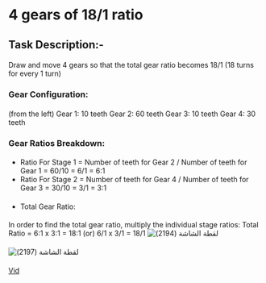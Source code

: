 # 4 gears of 18/1 ratio
#### 
## Task Description:-
####
Draw and move 4 gears so that the total gear ratio becomes 18/1 (18 turns for every 1 turn)
#### 
### Gear Configuration:
#### 
(from the left)
Gear 1: 10 teeth
Gear 2: 60 teeth
Gear 3: 10 teeth
Gear 4: 30 teeth
#### 
### Gear Ratios Breakdown:
#### 
- Ratio For Stage 1 = Number of teeth for Gear 2 / Number of teeth for Gear 1 = 60/10 = 6/1 = 6:1
- Ratio For Stage 2 = Number of teeth for Gear 4 / Number of teeth for Gear 3 = 30/10 = 3/1 = 3:1
####
- Total Gear Ratio:
####
In order to find the total gear ratio, multiply the individual stage ratios:
Total Ratio = 6:1 x 3:1 = 18:1 (or) 6/1 x 3/1 = 18/1
![‏‏لقطة الشاشة (2194)](https://github.com/user-attachments/assets/e274b219-c41c-4586-bf1a-09c9d8787fa2)
#### 
![‏‏لقطة الشاشة (2197)](https://github.com/user-attachments/assets/381111cb-2d7d-4e08-b182-60c90592e940)
#### 
[Vid](https://github.com/user-attachments/assets/d74bb4f4-f5a5-4065-b69a-dd7651589275)
#### 
